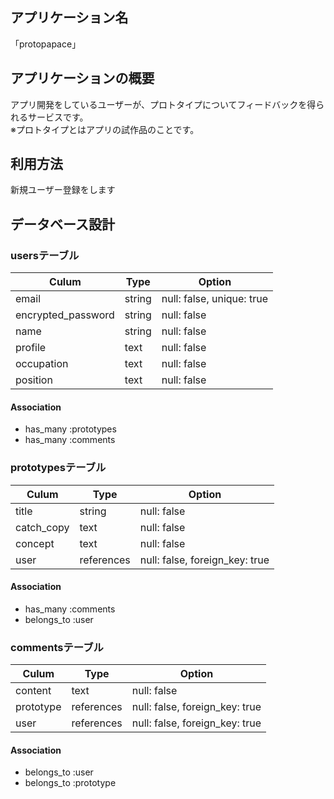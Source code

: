 ## アプリケーション名　　
「protopapace」  

## アプリケーションの概要  
 アプリ開発をしているユーザーが、プロトタイプについてフィードバックを得られるサービスです。  
 ※プロトタイプとはアプリの試作品のことです。
  
## 利用方法  
 新規ユーザー登録をします  
   
## データベース設計  
  
### usersテーブル　　

| Culum              | Type   | Option                    |
| ------------------ | ------ | ------------------------- |
| email              | string | null: false, unique: true |
| encrypted_password | string | null: false               |
| name               | string | null: false               |
| profile            | text   | null: false               |
| occupation         | text   | null: false               |
| position           | text   | null: false               | 

#### Association  

- has_many :prototypes
- has_many :comments


### prototypesテーブル  

| Culum      | Type       | Option                         |
| ---------- | ---------- | ------------------------------ |
| title      | string     | null: false                    |
| catch_copy | text       | null: false                    |
| concept    | text       | null: false                    |
| user       | references | null: false, foreign_key: true |

#### Association  

- has_many :comments
- belongs_to :user


### commentsテーブル  

| Culum     | Type       | Option                         |  
| --------- | ---------- | ------------------------------ |
| content   | text       | null: false                    |
| prototype | references | null: false, foreign_key: true |
| user      | references | null: false, foreign_key: true |

#### Association  

- belongs_to :user
- belongs_to :prototype

